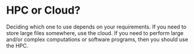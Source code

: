 # HPC or Cloud?

Deciding which one to use depends on your requirements. If you need to store large files somewhere, use the cloud. If you need to perform large and/or complex computations or software programs, then you should use the HPC.
